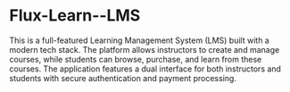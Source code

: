 # Flux-Learn--LMS
This is a full-featured Learning Management System (LMS) built with a modern tech stack. The platform allows instructors to create and manage courses, while students can browse, purchase, and learn from these courses. The application features a dual interface for both instructors and students with secure authentication and payment processing.
